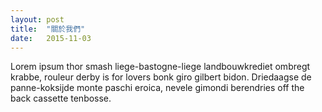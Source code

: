 ```yaml
---
layout: post
title:  "關於我們"
date:   2015-11-03
---
```


<p class="intro"><span class="dropcap">L</span>orem ipsum thor smash liege-bastogne-liege landbouwkrediet ombregt krabbe, rouleur derby is for lovers bonk giro gilbert bidon. Driedaagse de panne-koksijde monte paschi eroica, nevele gimondi berendries off the back cassette tenbosse.</p>



<img src="{{ '/assets/img/IMG_2495.jpg' | prepend: site.baseurl }}" alt=""> 

